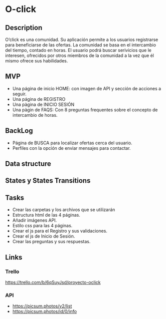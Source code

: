 # O-click

## Description
O’click es una comunidad. Su aplicación permite a los usuarios registrarse para beneficiarse de las ofertas. La comunidad se basa en el intercambio del tiempo, contado en horas. El usuario podrá buscar serivicios que le interesen, ofrecidos por otros miembros de la comunidad a la vez que él mismo ofrece sus habilidades. 


## MVP 

- Una página de inicio HOME: con imagen de API y sección de acciones a seguir.
- Una página de REGISTRO
- Una pàgina de INICIO SESIÓN
- Una pàgin de FAQS: Con 8 preguntas frequentes sobre el concepto de intercambio de horas.

## BackLog
- Página de BUSCA para localizar ofertas cerca del usuario.
- Perfiles con la opción de enviar mensajes para contactar.

## Data structure

## States y States Transitions


## Tasks
- Crear las carpetas y los archivos que se utilizarán
- Estructura html de las 4 páginas.
- Añadir imágenes API.
- Estilo css para las 4 páginas.
- Crear el js para el Registro y sus validaciones.
- Crear el js de Inicio de Sesión.
- Crear las preguntas y sus respuestas.

## Links

### Trello
https://trello.com/b/6qSuyJsd/proyecto-oclick

### API
- https://picsum.photos/v2/list
- https://picsum.photos/id/0/info

